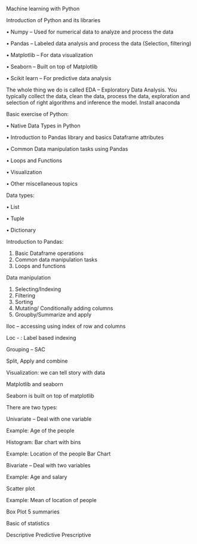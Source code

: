 Machine learning with Python 
 
Introduction of Python and its libraries 

•	Numpy – Used for numerical data to analyze and process the data 

•	Pandas – Labeled data analysis and process the data (Selection, filtering) 

•	Matplotlib – For data visualization 

•	Seaborn – Built on top of Matplotlib 

•	Scikit learn – For predictive data analysis 

The whole thing we do is called EDA – Exploratory Data Analysis. You typically collect the data, clean the data, process the data, exploration and selection of right algorithms and inference the model. 
Install anaconda 

Basic exercise of Python: 

•	Native Data Types in Python 

•	Introduction to Pandas library and basics Dataframe attributes

•	Common Data manipulation tasks using Pandas 

•	Loops and Functions 

•	Visualization 

•	Other miscellaneous topics 

 
Data types:

•	List

•	Tuple

•	Dictionary

Introduction to Pandas:

1. Basic Dataframe operations
2. Common data manipulation tasks
3. Loops and functions

Data manipulation

1. Selecting/Indexing
2. Filtering
3. Sorting
4. Mutating/ Conditionally adding columns
5. Groupby/Summarize and apply

Iloc – accessing using index of row and columns

Loc - : Label based indexing

Grouping – SAC

Split, Apply and combine

Visualization: we can tell story with data

Matplotlib and seaborn

Seaborn is built on top of matplotlib

There are two types:

Univariate – Deal with one variable

Example: Age of the people

Histogram:
Bar chart with bins

Example: Location of the people
Bar Chart

Bivariate – Deal with two variables

Example: Age and salary

Scatter plot

Example: Mean of location of people

Box Plot 
5 summaries

Basic of statistics

Descriptive
Predictive
Prescriptive



